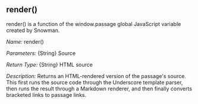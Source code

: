 ## render()

render() is a function of the window.passage global JavaScript variable created by Snowman.

*Name:* render()

*Parameters:* {String} Source

*Return Type:* {String} HTML source

*Description:* Returns an HTML-rendered version of the passage's source. This first runs the source code through the Underscore template parser, then runs the result through a Markdown renderer, and then finally converts bracketed links to passage links.
